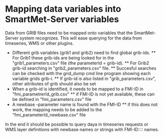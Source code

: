 # Mapping data variables into SmartMet-Server variables

Data from GRIB files need to be mapped onto variables that the SmartMet-Server system recognizes. This will ease querying for the data from timeseries, WMS or other plugins.

* Different grib variables (grib1 and grib2) need to find global grib-ids.
** For Grib1 these grib-ids are being looked for in the  "grib1_parameters.csv" file (the parameterId = grib-id).
** For Grib2 grib-id searching in "grib2_parameters.csv" file.
** Succesful searches can be checked with the  grid_dump cmd line program showing each variable  grids grib-i.
** If  grib-id is also listed in "grib_parameters.csv", other attributes of grib should also be set
* When a grib-id is identified, it needs to be mapped to a FMI-ID in "fmi_parametrerId_grib.csv"
** if FMI-ID is not yet available, these can be defined in "fmi_parameters.csv" file
* A newbase -parameter name is found with the FMI-ID
** if this does not work, the mapping needs to be added to the "fmi_parameterId_newbase.csv" file

In the end it should be possible to query daya in timeseries requests or WMS layer definitions with newbase names or strings with FMI-ID:::: names.
